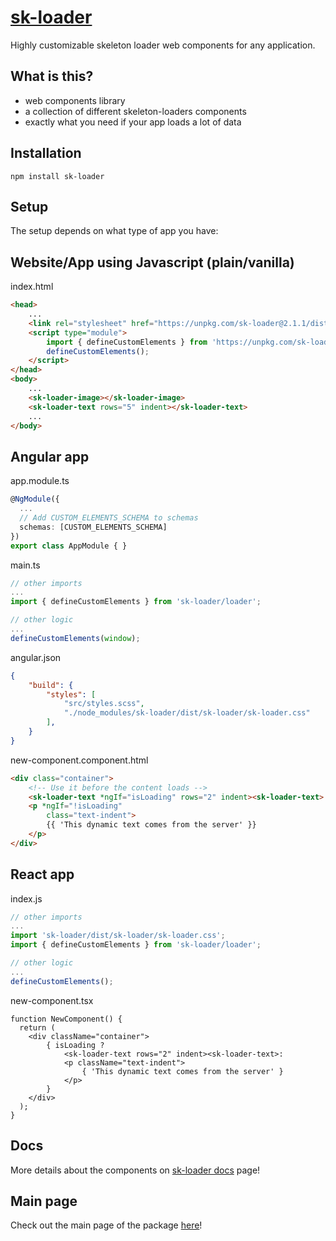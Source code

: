# [sk-loader](https://vladpascu.com/sk-loader/)
Highly customizable skeleton loader web components for any application.

## What is this?
- web components library
- a collection of different skeleton-loaders components
- exactly what you need if your app loads a lot of data 


## Installation
```shell
npm install sk-loader
```

## Setup
The setup depends on what type of app you have:

## Website/App using Javascript (plain/vanilla)
index.html
```html 
<head>
    ...
    <link rel="stylesheet" href="https://unpkg.com/sk-loader@2.1.1/dist/sk-loader/sk-loader.css">
    <script type="module">
        import { defineCustomElements } from 'https://unpkg.com/sk-loader@2.1.1/loader/index.es2017.js';
        defineCustomElements();
    </script>
</head>
<body>
    ...
    <sk-loader-image></sk-loader-image>
    <sk-loader-text rows="5" indent></sk-loader-text>
    ...
</body>
```
## Angular app

app.module.ts
```typescript
@NgModule({
  ...
  // Add CUSTOM_ELEMENTS_SCHEMA to schemas
  schemas: [CUSTOM_ELEMENTS_SCHEMA]
})
export class AppModule { }
```

main.ts
```typescript
// other imports
...
import { defineCustomElements } from 'sk-loader/loader';

// other logic
...
defineCustomElements(window);
```
angular.json
```json
{
    "build": {
        "styles": [
            "src/styles.scss",
            "./node_modules/sk-loader/dist/sk-loader/sk-loader.css"
        ],
    }
}
```

new-component.component.html
```html
<div class="container">
    <!-- Use it before the content loads -->
    <sk-loader-text *ngIf="isLoading" rows="2" indent><sk-loader-text>
    <p *ngIf="!isLoading"
        class="text-indent">
        {{ 'This dynamic text comes from the server' }}
    </p>
</div>
```

## React app

index.js
```javascript
// other imports
...
import 'sk-loader/dist/sk-loader/sk-loader.css';
import { defineCustomElements } from 'sk-loader/loader';

// other logic
...
defineCustomElements();
```
new-component.tsx
```tsx
function NewComponent() {
  return (
    <div className="container">
        { isLoading ? 
            <sk-loader-text rows="2" indent><sk-loader-text>:
            <p className="text-indent">
                { 'This dynamic text comes from the server' }
            </p>
        }        
    </div>
  );
}
```
## Docs

More details about the components on [sk-loader docs](https://vladpascu.com/sk-loader/docs) page!

## Main page

Check out the main page of the package [here](https://vladpascu.com/sk-loader/)!
